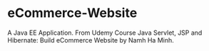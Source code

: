 # eCommerce-Website
A Java EE Application. From Udemy Course Java Servlet, JSP and Hibernate: Build eCommerce Website by Namh Ha Minh. 

